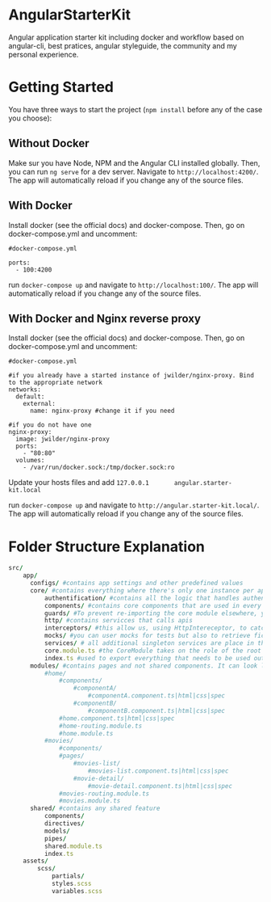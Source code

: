 # AngularStarterKit

Angular application starter kit including docker and workflow based on angular-cli, best pratices, angular styleguide, the community and my personal experience.


# Getting Started

You have three ways to start the project (`npm install` before any of the case you choose):

## Without Docker
Make sur you have Node, NPM and the Angular CLI installed globally. Then, you can run `ng serve` for a dev server. Navigate to `http://localhost:4200/`. The app will automatically reload if you change any of the source files.

## With Docker
Install docker (see the official docs) and docker-compose. Then, go on docker-compose.yml and uncomment:
```
#docker-compose.yml

ports:
  - 100:4200
```

run `docker-compose up` and navigate to `http://localhost:100/`. The app will automatically reload if you change any of the source files.

## With Docker and Nginx reverse proxy
Install docker (see the official docs) and docker-compose. Then, go on docker-compose.yml and uncomment:
```
#docker-compose.yml

#if you already have a started instance of jwilder/nginx-proxy. Bind to the appropriate network
networks:
  default:
    external:
      name: nginx-proxy #change it if you need

#if you do not have one
nginx-proxy:
  image: jwilder/nginx-proxy
  ports:
    - "80:80"
  volumes:
    - /var/run/docker.sock:/tmp/docker.sock:ro
```

Update your hosts files and add `127.0.0.1       angular.starter-kit.local`

run `docker-compose up` and navigate to `http://angular.starter-kit.local/`. The app will automatically reload if you change any of the source files.

# Folder Structure Explanation
```ruby
src/
    app/
      configs/ #contains app settings and other predefined values
      core/ #contains everything where there's only one instance per application
          authentification/ #contains all the logic that handles authentication-cycle
          components/ #contains core components that are used in every page of the app like footer or header
          guards/ #To prevent re-importing the core module elsewhere, you should also add a guard for it in the core module’ constructor. It also contains all app guards like the ones that protect different routes
          http/ #contains servicces that calls apis
          interceptors/ #this allow us, using HttpIntereceptor, to catch and modify requests and responses from our API calls
          mocks/ #you can user mocks for tests but also to retrieve fictional data until the back is set up
          services/ # all additional singleton services are place in this folder
          core.module.ts #the CoreModule takes on the role of the root AppModule, but is not the one which get bootstrapped by Angular at run-time
          index.ts #used to export everything that needs to be used outside core module
      modules/ #contains pages and not shared components. It can look like:
          #home/
              #components/
                  #componentA/
                      #componentA.component.ts|html|css|spec
                  #componentB/
                      #componentB.component.ts|html|css|spec
              #home.component.ts|html|css|spec
              #home-routing.module.ts
              #home.module.ts
          #movies/
              #components/
              #pages/
                  #movies-list/
                      #movies-list.component.ts|html|css|spec
                  #movie-detail/
                      #movie-detail.component.ts|html|css|spec
              #movies-routing.module.ts
              #movies.module.ts
      shared/ #contains any shared feature
          components/
          directives/
          models/
          pipes/
          shared.module.ts
          index.ts
    assets/
        scss/
            partials/
            styles.scss
            variables.scss
```
